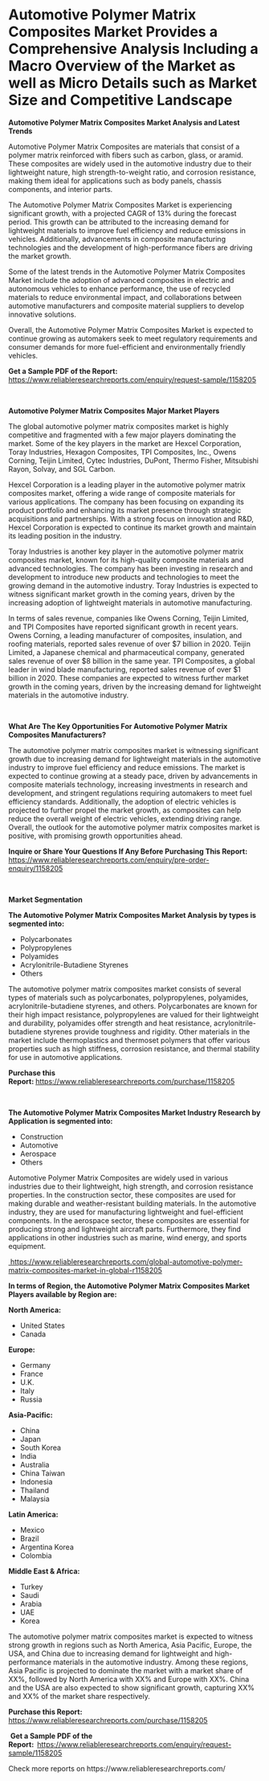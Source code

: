 <p><h1>Automotive Polymer Matrix Composites Market Provides a Comprehensive Analysis Including a Macro Overview of the Market as well as Micro Details such as Market Size and Competitive Landscape</h1></p><p><strong>Automotive Polymer Matrix Composites Market Analysis and Latest Trends</strong></p>
<p><p>Automotive Polymer Matrix Composites are materials that consist of a polymer matrix reinforced with fibers such as carbon, glass, or aramid. These composites are widely used in the automotive industry due to their lightweight nature, high strength-to-weight ratio, and corrosion resistance, making them ideal for applications such as body panels, chassis components, and interior parts.</p><p>The Automotive Polymer Matrix Composites Market is experiencing significant growth, with a projected CAGR of 13% during the forecast period. This growth can be attributed to the increasing demand for lightweight materials to improve fuel efficiency and reduce emissions in vehicles. Additionally, advancements in composite manufacturing technologies and the development of high-performance fibers are driving the market growth.</p><p>Some of the latest trends in the Automotive Polymer Matrix Composites Market include the adoption of advanced composites in electric and autonomous vehicles to enhance performance, the use of recycled materials to reduce environmental impact, and collaborations between automotive manufacturers and composite material suppliers to develop innovative solutions.</p><p>Overall, the Automotive Polymer Matrix Composites Market is expected to continue growing as automakers seek to meet regulatory requirements and consumer demands for more fuel-efficient and environmentally friendly vehicles.</p></p>
<p><strong>Get a Sample PDF of the Report:&nbsp;</strong> <a href="https://www.reliableresearchreports.com/enquiry/request-sample/1158205">https://www.reliableresearchreports.com/enquiry/request-sample/1158205</a></p>
<p>&nbsp;</p>
<p><strong>Automotive Polymer Matrix Composites Major Market Players</strong></p>
<p><p>The global automotive polymer matrix composites market is highly competitive and fragmented with a few major players dominating the market. Some of the key players in the market are Hexcel Corporation, Toray Industries, Hexagon Composites, TPI Composites, Inc., Owens Corning, Teijin Limited, Cytec Industries, DuPont, Thermo Fisher, Mitsubishi Rayon, Solvay, and SGL Carbon.</p><p>Hexcel Corporation is a leading player in the automotive polymer matrix composites market, offering a wide range of composite materials for various applications. The company has been focusing on expanding its product portfolio and enhancing its market presence through strategic acquisitions and partnerships. With a strong focus on innovation and R&D, Hexcel Corporation is expected to continue its market growth and maintain its leading position in the industry.</p><p>Toray Industries is another key player in the automotive polymer matrix composites market, known for its high-quality composite materials and advanced technologies. The company has been investing in research and development to introduce new products and technologies to meet the growing demand in the automotive industry. Toray Industries is expected to witness significant market growth in the coming years, driven by the increasing adoption of lightweight materials in automotive manufacturing.</p><p>In terms of sales revenue, companies like Owens Corning, Teijin Limited, and TPI Composites have reported significant growth in recent years. Owens Corning, a leading manufacturer of composites, insulation, and roofing materials, reported sales revenue of over $7 billion in 2020. Teijin Limited, a Japanese chemical and pharmaceutical company, generated sales revenue of over $8 billion in the same year. TPI Composites, a global leader in wind blade manufacturing, reported sales revenue of over $1 billion in 2020. These companies are expected to witness further market growth in the coming years, driven by the increasing demand for lightweight materials in the automotive industry.</p></p>
<p>&nbsp;</p>
<p><strong>What Are The Key Opportunities For Automotive Polymer Matrix Composites Manufacturers?</strong></p>
<p><p>The automotive polymer matrix composites market is witnessing significant growth due to increasing demand for lightweight materials in the automotive industry to improve fuel efficiency and reduce emissions. The market is expected to continue growing at a steady pace, driven by advancements in composite materials technology, increasing investments in research and development, and stringent regulations requiring automakers to meet fuel efficiency standards. Additionally, the adoption of electric vehicles is projected to further propel the market growth, as composites can help reduce the overall weight of electric vehicles, extending driving range. Overall, the outlook for the automotive polymer matrix composites market is positive, with promising growth opportunities ahead.</p></p>
<p><strong>Inquire or Share Your Questions If Any Before Purchasing This Report:</strong> <a href="https://www.reliableresearchreports.com/enquiry/pre-order-enquiry/1158205">https://www.reliableresearchreports.com/enquiry/pre-order-enquiry/1158205</a></p>
<p>&nbsp;</p>
<p><strong>Market Segmentation</strong></p>
<p><strong>The Automotive Polymer Matrix Composites Market Analysis by types is segmented into:</strong></p>
<p><ul><li>Polycarbonates</li><li>Polypropylenes</li><li>Polyamides</li><li>Acrylonitrile-Butadiene Styrenes</li><li>Others</li></ul></p>
<p><p>The automotive polymer matrix composites market consists of several types of materials such as polycarbonates, polypropylenes, polyamides, acrylonitrile-butadiene styrenes, and others. Polycarbonates are known for their high impact resistance, polypropylenes are valued for their lightweight and durability, polyamides offer strength and heat resistance, acrylonitrile-butadiene styrenes provide toughness and rigidity. Other materials in the market include thermoplastics and thermoset polymers that offer various properties such as high stiffness, corrosion resistance, and thermal stability for use in automotive applications.</p></p>
<p><strong>Purchase this Report:&nbsp;</strong><a href="https://www.reliableresearchreports.com/purchase/1158205">https://www.reliableresearchreports.com/purchase/1158205</a></p>
<p>&nbsp;</p>
<p><strong>The Automotive Polymer Matrix Composites Market Industry Research by Application is segmented into:</strong></p>
<p><ul><li>Construction</li><li>Automotive</li><li>Aerospace</li><li>Others</li></ul></p>
<p><p>Automotive Polymer Matrix Composites are widely used in various industries due to their lightweight, high strength, and corrosion resistance properties. In the construction sector, these composites are used for making durable and weather-resistant building materials. In the automotive industry, they are used for manufacturing lightweight and fuel-efficient components. In the aerospace sector, these composites are essential for producing strong and lightweight aircraft parts. Furthermore, they find applications in other industries such as marine, wind energy, and sports equipment.</p></p>
<p><a href="https://www.reliableresearchreports.com/global-automotive-polymer-matrix-composites-market-in-global-r1158205">&nbsp;https://www.reliableresearchreports.com/global-automotive-polymer-matrix-composites-market-in-global-r1158205</a></p>
<p><strong>In terms of Region, the Automotive Polymer Matrix Composites Market Players available by Region are:</strong></p>
<p>
    <p> <strong> North America: </strong>
        <ul>
            <li>United States</li>
            <li>Canada</li>
        </ul>
        </p> 
    <p> <strong> Europe: </strong>
        <ul>
            <li>Germany</li>
            <li>France</li>
            <li>U.K.</li>
            <li>Italy</li>
            <li>Russia</li>
        </ul>
        </p> 
    <p> <strong> Asia-Pacific: </strong>
        <ul>
            <li>China</li>
            <li>Japan</li>
            <li>South Korea</li>
            <li>India</li>
            <li>Australia</li>
            <li>China Taiwan</li>
            <li>Indonesia</li>
            <li>Thailand</li>
            <li>Malaysia</li>
        </ul>
        </p> 
    <p> <strong> Latin America: </strong>
        <ul>
            <li>Mexico</li>
            <li>Brazil</li>
            <li>Argentina Korea</li>
            <li>Colombia</li>
        </ul>
        </p> 
    <p> <strong> Middle East & Africa: </strong>
        <ul>
            <li>Turkey</li>
            <li>Saudi</li>
            <li>Arabia</li>
            <li>UAE</li>
            <li>Korea</li>
        </ul>
    </p>
    </p>
<p><p>The automotive polymer matrix composites market is expected to witness strong growth in regions such as North America, Asia Pacific, Europe, the USA, and China due to increasing demand for lightweight and high-performance materials in the automotive industry. Among these regions, Asia Pacific is projected to dominate the market with a market share of XX%, followed by North America with XX% and Europe with XX%. China and the USA are also expected to show significant growth, capturing XX% and XX% of the market share respectively.</p></p>
<p><strong>Purchase this Report: </strong><a href="https://www.reliableresearchreports.com/purchase/1158205">https://www.reliableresearchreports.com/purchase/1158205</a></p>
<p>&nbsp;<strong>Get a Sample PDF of the Report:&nbsp;&nbsp;</strong><a href="https://www.reliableresearchreports.com/enquiry/request-sample/1158205">https://www.reliableresearchreports.com/enquiry/request-sample/1158205</a></p>
<p><strong></strong></p>
<p>Check more reports on https://www.reliableresearchreports.com/</p>